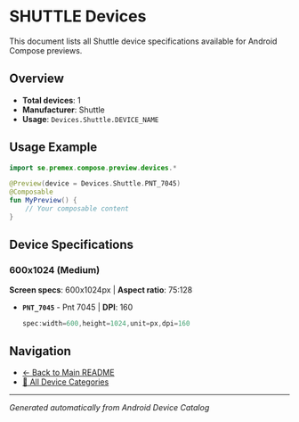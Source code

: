 # SHUTTLE Devices

This document lists all Shuttle device specifications available for Android Compose previews.

## Overview

- **Total devices**: 1
- **Manufacturer**: Shuttle
- **Usage**: `Devices.Shuttle.DEVICE_NAME`

## Usage Example

```kotlin
import se.premex.compose.preview.devices.*

@Preview(device = Devices.Shuttle.PNT_7045)
@Composable
fun MyPreview() {
    // Your composable content
}
```

## Device Specifications

### 600x1024 (Medium)

**Screen specs**: 600x1024px | **Aspect ratio**: 75:128

- **`PNT_7045`** - Pnt 7045 | **DPI**: 160
  ```kotlin
  spec:width=600,height=1024,unit=px,dpi=160
  ```

## Navigation

- [← Back to Main README](../../README.md)
- [📱 All Device Categories](../README.md)

---
*Generated automatically from Android Device Catalog*
